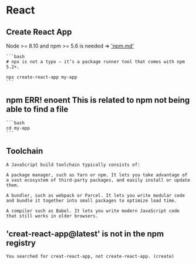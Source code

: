 # React

## Create React App

Node >= 8.10 and npm >= 5.6 is needed => ['npm.md'](https://github.com/sshmo/setups/blob/master/npm.md)

    ```bash
    # npx is not a typo — it’s a package runner tool that comes with npm 5.2+.

    npx create-react-app my-app
    ```

## npm ERR! enoent This is related to npm not being able to find a file

    ```bash
    cd my-app
    ```

## Toolchain

    A JavaScript build toolchain typically consists of:

    A package manager, such as Yarn or npm. It lets you take advantage of a vast ecosystem of third-party packages, and easily install or update them.

    A bundler, such as webpack or Parcel. It lets you write modular code and bundle it together into small packages to optimize load time.
    
    A compiler such as Babel. It lets you write modern JavaScript code that still works in older browsers.

## 'creat-react-app@latest' is not in the npm registry

    You searched for creat-react-app, not create-react-app. (create)
